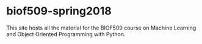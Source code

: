 # biof509-spring2018


This site hosts all the material for the BIOF509 course on Machine Learning and Object Oriented Programming with Python.
